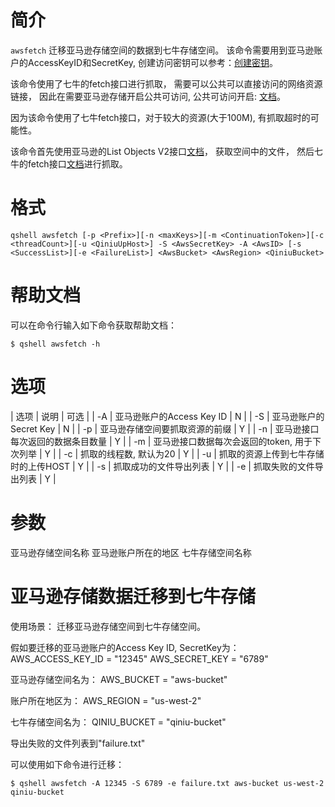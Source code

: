 # 简介

`awsfetch` 迁移亚马逊存储空间的数据到七牛存储空间。 该命令需要用到亚马逊账户的AccessKeyID和SecretKey, 创建访问密钥可以参考：[创建密钥](https://docs.aws.amazon.com/zh_cn/general/latest/gr/managing-aws-access-keys.html)。

该命令使用了七牛的fetch接口进行抓取， 需要可以公共可以直接访问的网络资源链接， 因此在需要亚马逊存储开启公共可访问, 公共可访问开启: [文档](https://aws.amazon.com/cn/premiumsupport/knowledge-center/read-access-objects-s3-bucket/)。

因为该命令使用了七牛fetch接口，对于较大的资源(大于100M), 有抓取超时的可能性。

该命令首先使用亚马逊的List Objects V2接口[文档](https://docs.aws.amazon.com/AmazonS3/latest/API/v2-RESTBucketGET.html)， 获取空间中的文件， 然后七牛的fetch接口[文档](https://developer.qiniu.com/kodo/api/1263/fetch)进行抓取。

# 格式

```
qshell awsfetch [-p <Prefix>][-n <maxKeys>][-m <ContinuationToken>][-c <threadCount>][-u <QiniuUpHost>] -S <AwsSecretKey> -A <AwsID> [-s <SuccessList>][-e <FailureList>] <AwsBucket> <AwsRegion> <QiniuBucket>
```

# 帮助文档

可以在命令行输入如下命令获取帮助文档：
```
$ qshell awsfetch -h
```

# 选项

| 选项 | 说明                                          | 可选 |
| -A   | 亚马逊账户的Access Key ID                     | N    |
| -S   | 亚马逊账户的Secret Key                        | N    |
| -p   | 亚马逊存储空间要抓取资源的前缀                | Y    |
| -n   | 亚马逊接口每次返回的数据条目数量              | Y    |
| -m   | 亚马逊接口数据每次会返回的token, 用于下次列举 | Y    |
| -c   | 抓取的线程数, 默认为20                           | Y    |
| -u   | 抓取的资源上传到七牛存储时的上传HOST          | Y    |
| -s   | 抓取成功的文件导出列表                        | Y    |
| -e   | 抓取失败的文件导出列表                        | Y    |


# 参数
<AwsBucket> 亚马逊存储空间名称
<AwsRegion> 亚马逊账户所在的地区
<QiniuBucket> 七牛存储空间名称


# 亚马逊存储数据迁移到七牛存储

使用场景：
迁移亚马逊存储空间到七牛存储空间。

假如要迁移的亚马逊账户的Access Key ID, SecretKey为：
AWS_ACCESS_KEY_ID = "12345"
AWS_SECRET_KEY = "6789"

亚马逊存储空间名为：
AWS_BUCKET = "aws-bucket"

账户所在地区为：
AWS_REGION = "us-west-2"

七牛存储空间名为：
QINIU_BUCKET = "qiniu-bucket"

导出失败的文件列表到"failure.txt"

可以使用如下命令进行迁移：
```
$ qshell awsfetch -A 12345 -S 6789 -e failure.txt aws-bucket us-west-2 qiniu-bucket 
```
